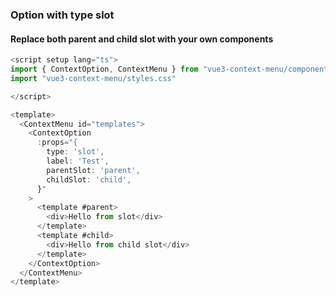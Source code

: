 ### Option with type slot

#### Replace both parent and child slot with your own components

```ts
<script setup lang="ts">
import { ContextOption, ContextMenu } from "vue3-context-menu/components";
import "vue3-context-menu/styles.css"

</script>

<template>
  <ContextMenu id="templates">
    <ContextOption
      :props="{
        type: 'slot',
        label: 'Test',
        parentSlot: 'parent',
        childSlot: 'child',
      }"
    >
      <template #parent>
        <div>Hello from slot</div>
      </template>
      <template #child>
        <div>Hello from child slot</div>
      </template>
    </ContextOption>
  </ContextMenu>
</template>
```

